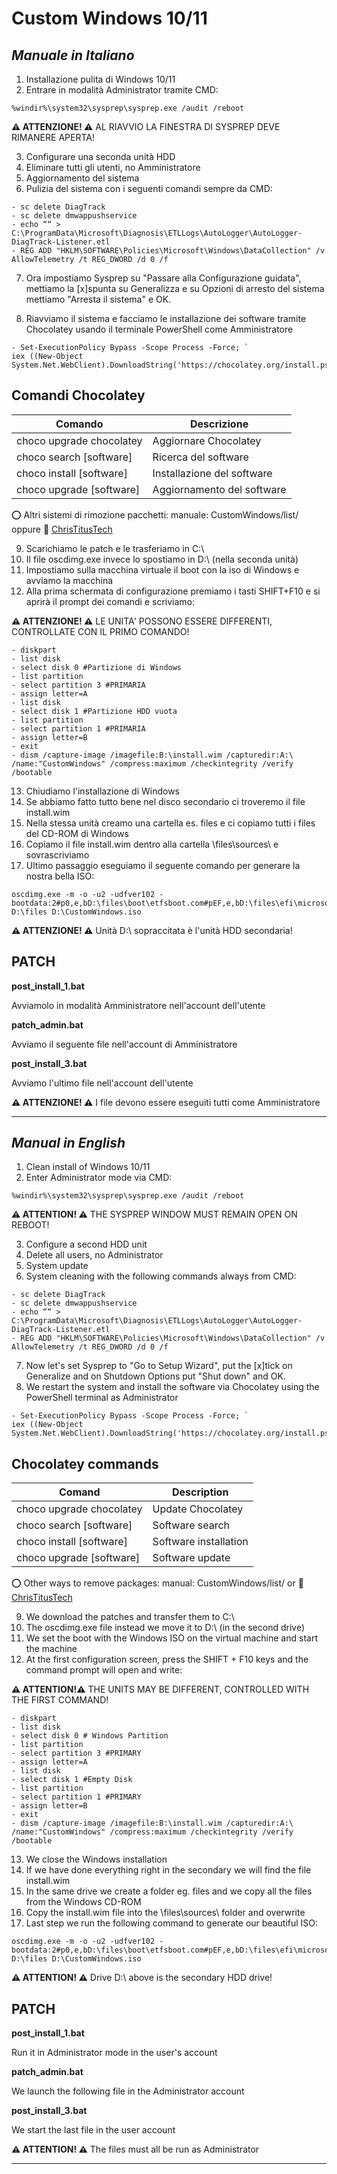 # Custom Windows 10/11

## _Manuale in Italiano_

1. Installazione pulita di Windows 10/11
2. Entrare in modalità Administrator tramite CMD:

```
%windir%\system32\sysprep\sysprep.exe /audit /reboot
```

**⚠ ATTENZIONE! ⚠** AL RIAVVIO LA FINESTRA DI SYSPREP DEVE RIMANERE APERTA!

3. Configurare una seconda unità HDD 
4. Eliminare tutti gli utenti, no Amministratore
5. Aggiornamento del sistema
6. Pulizia del sistema con i seguenti comandi sempre da CMD:

```
- sc delete DiagTrack
- sc delete dmwappushservice
- echo ““ > C:\ProgramData\Microsoft\Diagnosis\ETLLogs\AutoLogger\AutoLogger-DiagTrack-Listener.etl
- REG ADD "HKLM\SOFTWARE\Policies\Microsoft\Windows\DataCollection" /v AllowTelemetry /t REG_DWORD /d 0 /f
```

7. Ora impostiamo Sysprep su "Passare alla Configurazione guidata", mettiamo la [x]spunta su Generalizza e su Opzioni di arresto del sistema mettiamo "Arresta il sistema" e OK.

8. Riavviamo il sistema e facciamo le installazione dei software tramite Chocolatey usando il terminale PowerShell come Amministratore
```
- Set-ExecutionPolicy Bypass -Scope Process -Force; `
iex ((New-Object System.Net.WebClient).DownloadString('https://chocolatey.org/install.ps1'))
```

## Comandi Chocolatey
| Comando | Descrizione |
| ------ | ------ |
| choco upgrade chocolatey | Aggiornare Chocolatey |
| choco search [software] | Ricerca del software |
| choco install [software] | Installazione del software |
| choco upgrade [software] | Aggiornamento del software |

⭕ Altri sistemi di rimozione pacchetti: manuale: CustomWindows/list/ oppure 🔗 [ChrisTitusTech](https://github.com/ChrisTitusTech/winutil)

9. Scarichiamo le patch e le trasferiamo in C:\
10. Il file oscdimg.exe invece lo spostiamo in D:\ (nella seconda unità)
11. Impostiamo sulla macchina virtuale il boot con la iso di Windows e avviamo la macchina
12. Alla prima schermata di configurazione premiamo i tasti SHIFT+F10 e si aprirà il prompt dei comandi e scriviamo:

**⚠ ATTENZIONE! ⚠** LE UNITA' POSSONO ESSERE DIFFERENTI, CONTROLLATE CON IL PRIMO COMANDO!

```
- diskpart
- list disk
- select disk 0 #Partizione di Windows
- list partition
- select partition 3 #PRIMARIA
- assign letter=A
- list disk
- select disk 1 #Partizione HDD vuota
- list partition
- select partition 1 #PRIMARIA
- assign letter=B
- exit
- dism /capture-image /imagefile:B:\install.wim /capturedir:A:\ /name:"CustomWindows" /compress:maximum /checkintegrity /verify /bootable
```

13. Chiudiamo l'installazione di Windows
14. Se abbiamo fatto tutto bene nel disco secondario ci troveremo il file install.wim
15. Nella stessa unità creamo una cartella es. files e ci copiamo tutti i files del CD-ROM di Windows
16. Copiamo il file install.wim dentro alla cartella \files\sources\ e sovrascriviamo
17. Ultimo passaggio eseguiamo il seguente comando per generare la nostra bella ISO:

```
oscdimg.exe -m -o -u2 -udfver102 -bootdata:2#p0,e,bD:\files\boot\etfsboot.com#pEF,e,bD:\files\efi\microsoft\boot\efisys.bin D:\files D:\CustomWindows.iso
```

**⚠ ATTENZIONE! ⚠** Unità D:\ sopraccitata è l'unità HDD secondaria!


## PATCH
**post_install_1.bat**

Avviamolo in modalità Amministratore nell'account dell'utente

**patch_admin.bat**

Avviamo il seguente file nell'account di Amministratore

**post_install_3.bat**

Avviamo l'ultimo file nell'account dell'utente

**⚠ ATTENZIONE! ⚠** I file  devono essere eseguiti tutti come Amministratore

---

## _Manual in English_

1. Clean install of Windows 10/11
2. Enter Administrator mode via CMD:

```
%windir%\system32\sysprep\sysprep.exe /audit /reboot
```

**⚠ ATTENTION! ⚠** THE SYSPREP WINDOW MUST REMAIN OPEN ON REBOOT!

3. Configure a second HDD unit
4. Delete all users, no Administrator
5. System update
6. System cleaning with the following commands always from CMD:

```
- sc delete DiagTrack
- sc delete dmwappushservice
- echo ““ > C:\ProgramData\Microsoft\Diagnosis\ETLLogs\AutoLogger\AutoLogger-DiagTrack-Listener.etl
- REG ADD "HKLM\SOFTWARE\Policies\Microsoft\Windows\DataCollection" /v AllowTelemetry /t REG_DWORD /d 0 /f
```

7. Now let's set Sysprep to "Go to Setup Wizard", put the [x]tick on Generalize and on Shutdown Options put "Shut down" and OK.
8. We restart the system and install the software via Chocolatey using the PowerShell terminal as Administrator
```
- Set-ExecutionPolicy Bypass -Scope Process -Force; `
iex ((New-Object System.Net.WebClient).DownloadString('https://chocolatey.org/install.ps1'))
```

## Chocolatey commands
| Comand | Description |
| ------ | ------ |
| choco upgrade chocolatey | Update Chocolatey |
| choco search [software] | Software search |
| choco install [software] | Software installation |
| choco upgrade [software] | Software update |

⭕ Other ways to remove packages: manual: CustomWindows/list/ or 🔗 [ChrisTitusTech](https://github.com/ChrisTitusTech/winutil)

9. We download the patches and transfer them to C:\
10. The oscdimg.exe file instead we move it to D:\ (in the second drive)
11. We set the boot with the Windows ISO on the virtual machine and start the machine
12. At the first configuration screen, press the SHIFT + F10 keys and the command prompt will open and write:

**⚠ ATTENTION!⚠** THE UNITS MAY BE DIFFERENT, CONTROLLED WITH THE FIRST COMMAND!

```
- diskpart
- list disk
- select disk 0 # Windows Partition
- list partition
- select partition 3 #PRIMARY
- assign letter=A
- list disk
- select disk 1 #Empty Disk
- list partition
- select partition 1 #PRIMARY
- assign letter=B
- exit
- dism /capture-image /imagefile:B:\install.wim /capturedir:A:\ /name:"CustomWindows" /compress:maximum /checkintegrity /verify /bootable
```

13. We close the Windows installation
14. If we have done everything right in the secondary we will find the file install.wim
15. In the same drive we create a folder eg. files and we copy all the files from the Windows CD-ROM
16. Copy the install.wim file into the \files\sources\ folder and overwrite
17. Last step we run the following command to generate our beautiful ISO:

```
oscdimg.exe -m -o -u2 -udfver102 -bootdata:2#p0,e,bD:\files\boot\etfsboot.com#pEF,e,bD:\files\efi\microsoft\boot\efisys.bin D:\files D:\CustomWindows.iso
```

**⚠ ATTENTION! ⚠** Drive D:\ above is the secondary HDD drive!


## PATCH
**post_install_1.bat**

Run it in Administrator mode in the user's account

**patch_admin.bat**

We launch the following file in the Administrator account

**post_install_3.bat**

We start the last file in the user account

**⚠ ATTENTION! ⚠** The files must all be run as Administrator

---
